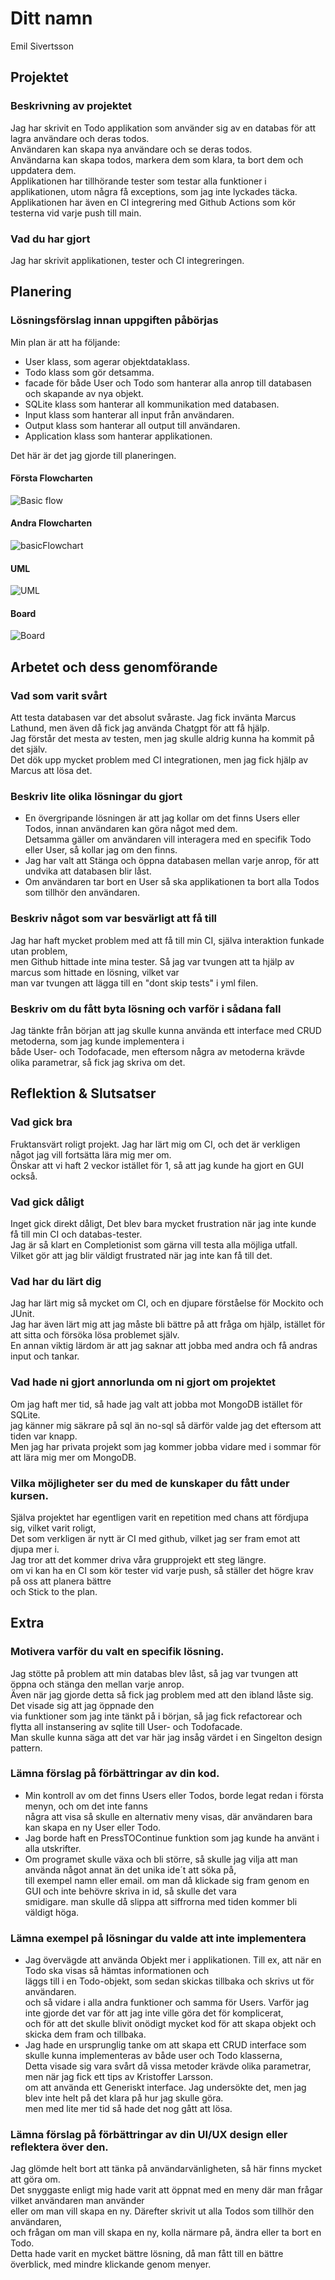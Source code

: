 # Ditt namn
Emil Sivertsson

## Projektet

### Beskrivning av projektet
Jag har skrivit en Todo applikation som använder sig av en databas för att lagra användare och deras todos.<br>
Användaren kan skapa nya användare och se deras todos.<br>
Användarna kan skapa todos, markera dem som klara, ta bort dem och uppdatera dem.<br>
Applikationen har tillhörande tester som testar alla funktioner i applikationen, utom några få exceptions, som jag inte lyckades täcka. <br>
Applikationen har även en CI integrering med Github Actions som kör testerna vid varje push till main.<br>


### Vad du har gjort
Jag har skrivit applikationen, tester och CI integreringen. <br>

## Planering

### Lösningsförslag innan uppgiften påbörjas
Min plan är att ha följande:<br>
- User klass, som agerar objektdataklass. <br>
- Todo klass som gör detsamma. <br>
- facade för både User och Todo som hanterar alla anrop till databasen och skapande av nya objekt.<br>
- SQLite klass som hanterar all kommunikation med databasen.<br>
- Input klass som hanterar all input från användaren.<br>
- Output klass som hanterar all output till användaren.<br>
- Application klass som hanterar applikationen.<br>

Det här är det jag gjorde till planeringen.<br>

#### Första Flowcharten
![Basic flow](Planing%2FbasicFlow.jpg)

#### Andra Flowcharten
![basicFlowchart](Planing%2Ffirstflow.jpg)

#### UML
![UML](Planing%2Fuml.jpg)

#### Board
![Board](Planing%2Fboard.jpg)


## Arbetet och dess genomförande

### Vad som varit svårt
Att testa databasen var det absolut svåraste. Jag fick invänta Marcus Lathund, men även då fick jag använda Chatgpt för att få hjälp.<br>
Jag förstår det mesta av testen, men jag skulle aldrig kunna ha kommit på det själv.<br>
Det dök upp mycket problem med CI integrationen, men jag fick hjälp av Marcus att lösa det.<br>

### Beskriv lite olika lösningar du gjort
- En övergripande lösningen är att jag kollar om det finns Users eller Todos, innan användaren kan göra något med dem.<br>
Detsamma gäller om användaren vill interagera med en specifik Todo eller User, så kollar jag om den finns.<br>
- Jag har valt att Stänga och öppna databasen mellan varje anrop, för att undvika att databasen blir låst.<br>
- Om användaren tar bort en User så ska applikationen ta bort alla Todos som tillhör den användaren.<br>

### Beskriv något som var besvärligt att få till
Jag har haft mycket problem med att få till min CI, själva interaktion funkade utan problem, <br>
men Github hittade inte mina tester. Så jag var tvungen att ta hjälp av marcus som hittade en lösning, vilket var <br>
man var tvungen att lägga till en "dont skip tests" i yml filen.<br>

### Beskriv om du fått byta lösning och varför i sådana fall
Jag tänkte från början att jag skulle kunna använda ett interface med CRUD metoderna, som jag kunde implementera i <br>
både User- och Todofacade, men eftersom några av metoderna krävde olika parametrar, så fick jag skriva om det.<br>

## Reflektion & Slutsatser

### Vad gick bra
Fruktansvärt roligt projekt. Jag har lärt mig om CI, och det är verkligen något jag vill fortsätta lära mig mer om.<br>
Önskar att vi haft 2 veckor istället för 1, så att jag kunde ha gjort en GUI också.<br>

### Vad gick dåligt
Inget gick direkt dåligt, Det blev bara mycket frustration när jag inte kunde få till min CI och databas-tester.<br>
Jag är så klart en Completionist som gärna vill testa alla möjliga utfall.<br>
Vilket gör att jag blir väldigt frustrated när jag inte kan få till det.<br>

### Vad har du lärt dig
Jag har lärt mig så mycket om CI, och en djupare förståelse för Mockito och JUnit.<br>
Jag har även lärt mig att jag måste bli bättre på att fråga om hjälp, istället för att sitta och försöka lösa problemet själv.<br>
En annan viktig lärdom är att jag saknar att jobba med andra och få andras input och tankar.<br>

### Vad hade ni gjort annorlunda om ni gjort om projektet
Om jag haft mer tid, så hade jag valt att jobba mot MongoDB istället för SQLite. <br>
jag känner mig säkrare på sql än no-sql så därför valde jag det eftersom att tiden var knapp. <br>
Men jag har privata projekt som jag kommer jobba vidare med i sommar för att lära mig mer om MongoDB.<br>

### Vilka möjligheter ser du med de kunskaper du fått under kursen.
Själva projektet har egentligen varit en repetition med chans att fördjupa sig, vilket varit roligt, <br>
Det som verkligen är nytt är CI med github, vilket jag ser fram emot att djupa mer i.<br>
Jag tror att det kommer driva våra grupprojekt ett steg längre.<br>
om vi kan ha en CI som kör tester vid varje push, så ställer det högre krav på oss att planera bättre <br>
och Stick to the plan.

## Extra

### Motivera varför du valt en specifik lösning.
Jag stötte på problem att min databas blev låst, så jag var tvungen att öppna och stänga den mellan varje anrop.<br>
Även när jag gjorde detta så fick jag problem med att den ibland låste sig. Det visade sig att jag öppnade den <br>
via funktioner som jag inte tänkt på i början, så jag fick refactorear och flytta all instansering av sqlite till User- och Todofacade.<br>
Man skulle kunna säga att det var här jag insåg värdet i en Singelton design pattern.<br>

### Lämna förslag på förbättringar av din kod.
- Min kontroll av om det finns Users eller Todos, borde legat redan i första menyn, och om det inte fanns <br>
några att visa så skulle en alternativ meny visas, där användaren bara kan skapa en ny User eller Todo.<br>
- Jag borde haft en PressTOContinue funktion som jag kunde ha använt i alla utskrifter.<br>
- Om programet skulle växa och bli större, så skulle jag vilja att man använda något annat än det unika ide´t att söka på, <br>
till exempel namn eller email. om man då klickade sig fram genom en GUI och inte behövre skriva in id, så skulle det vara <br>
smidigare. man skulle då slippa att siffrorna med tiden kommer bli väldigt höga.<br>

### Lämna exempel på lösningar du valde att **inte** implementera
- Jag övervägde att använda Objekt mer i applikationen. Till ex, att när en Todo ska visas så hämtas informationen och <br>
läggs till i en Todo-objekt, som sedan skickas tillbaka och skrivs ut för användaren. <br>
och så vidare i alla andra funktioner och samma för Users.
Varför jag inte gjorde det var för att jag inte ville göra det för komplicerat, <br>
och för att det skulle blivit onödigt mycket kod för att skapa objekt och skicka dem fram och tillbaka.<br>
- Jag hade en ursprunglig tanke om att skapa ett CRUD interface som skulle kunna implementeras av både user och Todo klasserna, <br>
Detta visade sig vara svårt då vissa metoder krävde olika parametrar, men när jag fick ett tips av Kristoffer Larsson.<br>
om att använda ett Generiskt interface. Jag undersökte det, men jag blev inte helt på det klara på hur jag skulle göra.<br>
men med lite mer tid så hade det nog gått att lösa.<br>

### Lämna förslag på förbättringar av din UI/UX design eller reflektera över den.
Jag glömde helt bort att tänka på användarvänligheten, så här finns mycket att göra om. <br>
Det snyggaste enligt mig hade varit att öppnat med en meny där man frågar vilket användaren man använder <br>
eller om man vill skapa en ny. Därefter skrivit ut alla Todos som tillhör den användaren, <br>
och frågan om man vill skapa en ny, kolla närmare på, ändra eller ta bort en Todo.<br>
Detta hade varit en mycket bättre lösning, då man fått till en bättre överblick, med mindre klickande genom menyer.<br>

